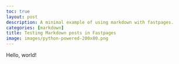 ```yaml
---
toc: true
layout: post
description: A minimal example of using markdown with fastpages.
categories: [markdown]
title: Testing Markdown posts in Fastpages
image: images/python-powered-200x80.png
---
```

Hello, world!
